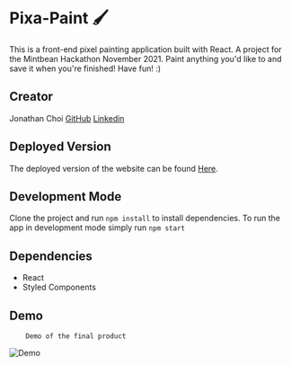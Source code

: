 # Pixa-Paint 🖌️

This is a front-end pixel painting application built with React. A project for the Mintbean Hackathon November 2021. 
Paint anything you'd like to and save it when you're finished! Have fun! :)

## Creator

Jonathan Choi [GitHub](https://github.com/jon-choi) [Linkedin](https://www.linkedin.com/in/jonathan-choi-0502/)



## Deployed Version

The deployed version of the website can be found [Here](https://mintbean-pixapaint.netlify.app).

## Development Mode

Clone the project and run `npm install` to install dependencies.
To run the app in development mode simply run `npm start`

## Dependencies

- React
- Styled Components

## Demo

        Demo of the final product
![Demo]()
